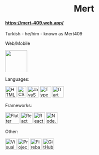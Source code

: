 <h1 style="text-align: center;">Mert</h1>
<h4><a style="text-align: center;" href="https://mert-409.web.app/">https://mert-409.web.app/</a></h4>
<p>Turkish - he/him - known as Mert409</p>
<p>Web/Mobile</p>
<img src="https://github.com/user-attachments/assets/4932c5e5-1d3d-4442-8a24-e663ffcb83d4" width="70" height="70">
<p>Languages:</p>
<a href="https://www.w3.org/html/"><img src="https://github.com/user-attachments/assets/1f94fe56-9fab-4699-a0ff-a55a3a1fbf11" width="36" height="36" alt="HTML" ></a>
<a href="https://www.w3.org/Style/CSS/"><img src="https://github.com/user-attachments/assets/43a3db91-88d1-4019-b351-99f644995e90" width="27" height="36" alt="CSS" ></a>
<a href="https://developer.mozilla.org/en-US/docs/Web/JavaScript"><img src="https://github.com/user-attachments/assets/c0351a2b-4f0a-45eb-818a-132256b83622" width="36" height="36" alt="JavaScript" ></a>
<a href="https://typescriptlang.org/"><img src="https://github.com/user-attachments/assets/1e44fc40-1b1c-43b8-a4aa-4b517b7e579a" width="36" height="36" alt="TypeScript" ></a>
<a href="https://dart.dev/"><img src="https://github.com/user-attachments/assets/a8c1a3f3-84d4-4cef-9cd3-461dab068497" width="36" height="36" alt="Dart" ></a>
<p>Frameworks:</p>
<a href="https://flutter.dev/"><img src="https://github.com/user-attachments/assets/dfcea00d-5dc7-435c-a47a-1abaf5a1dd9c" width="45" height="36" alt="Flutter" ></a>
<a href="https://react.dev/"><img src="https://github.com/user-attachments/assets/b392aeef-76fd-44b8-8a5c-4970895e9e66" width="38" height="36" alt="React" ></a>
<a href="https://reactnative.dev/"><img src="https://github.com/user-attachments/assets/b5fe3708-7d17-4fc9-82ec-ca2736adbe00" width="36" height="36" alt="React Native" ></a>
<a href="https://nodejs.org/"><img src="https://github.com/user-attachments/assets/f6c9fb63-83e3-4ceb-a699-3f2193a79e49" width="36" height="36" alt="Node.js" ></a>
<p>Other:</p>
<a href="https://code.visualstudio.com/"><img src="https://github.com/user-attachments/assets/3d59e21a-58f9-4e5d-9028-953bb2408518" width="36" height="36" alt="Visual Studio Code" ></a>
<a href="https://idx.google.com/"><img src="https://github.com/user-attachments/assets/bf8b3118-34f5-444c-9e18-13ed6e2467f1" width="36" height="36" alt="Project IDX" ></a>
<a href="https://firebase.google.com/"><img src="https://github.com/user-attachments/assets/55e95f2b-922e-4ae9-8e19-5f8f31db2f6c" width="36" height="36" alt="Firebase" ></a>
<a href="https://github.com/"><img src="https://github.com/user-attachments/assets/06fea805-c8de-4926-bb83-cd8bbd8dff77" width="36" height="36" alt="GitHub" ></a>










